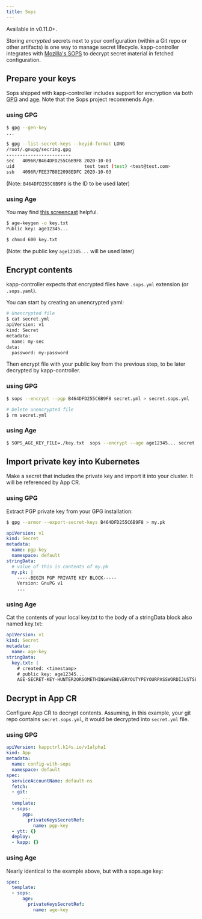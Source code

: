 ```yaml
---
title: Sops
---
```


Available in v0.11.0+.

Storing _encrypted_ secrets next to your configuration (within a Git repo or other artifacts) is one way to manage secret lifecycle. kapp-controller integrates with [Mozilla's SOPS](https://github.com/mozilla/sops) to decrypt secret material in fetched configuration.

## Prepare your keys
Sops shipped with kapp-controller includes support for encryption via both [GPG](https://gnupg.org/) and [age](https://github.com/FiloSottile/age).
Note that the Sops project recommends Age.

### using GPG

```bash
$ gpg --gen-key
...

$ gpg --list-secret-keys --keyid-format LONG
/root/.gnupg/secring.gpg
------------------------
sec   4096R/B464DFD255C6B9F8 2020-10-03
uid                          test test (test) <test@test.com>
ssb   4096R/FEE37B8E2098EDFC 2020-10-03
```

(Note: `B464DFD255C6B9F8` is the ID to be used later)

### using Age
You may find [this screencast](https://asciinema.org/a/431605) helpful.
```bash
$ age-keygen -o key.txt
Public key: age12345...

$ chmod 600 key.txt
```
(Note: the public key `age12345...` will be used later)

## Encrypt contents

kapp-controller expects that encrypted files have `.sops.yml` extension (or `.sops.yaml`).

You can start by creating an unencrypted yaml:
```bash
# Unencrypted file
$ cat secret.yml
apiVersion: v1
kind: Secret
metadata:
  name: my-sec
data:
  password: my-password
```

Then encrypt file with your public key from the previous step, to be later decrypted by kapp-controller.

### using GPG
```bash
$ sops --encrypt --pgp B464DFD255C6B9F8 secret.yml > secret.sops.yml

# Delete unencrypted file
$ rm secret.yml
```

### using Age
```bash
$ SOPS_AGE_KEY_FILE=./key.txt  sops --encrypt --age age12345... secret.yml > secret.sops.yml
```

## Import private key into Kubernetes
Make a secret that includes the private key and import it into your 
cluster. It will be referenced by App CR.

### using GPG
Extract PGP private key from your GPG installation:

```bash
$ gpg --armor --export-secret-keys B464DFD255C6B9F8 > my.pk
```

```yaml
apiVersion: v1
kind: Secret
metadata:
  name: pgp-key
  namespace: default
stringData:
  # value of this is contents of my.pk
  my.pk: |
    -----BEGIN PGP PRIVATE KEY BLOCK-----
    Version: GnuPG v1
    ...
```

### using Age
Cat the contents of your local key.txt to the body of a stringData block also named
key.txt:
```yaml
apiVersion: v1
kind: Secret
metadata:
  name: age-key
stringData:
  key.txt: |
    # created: <timestamp>
    # public key: age12345...
    AGE-SECRET-KEY-HUNTER2ORSOMETHINGWHENEVERYOUTYPEYOURPASSWORDIJUSTSEEHUNTER2
```

## Decrypt in App CR

Configure App CR to decrypt contents. Assuming, in this example, your git repo contains `secret.sops.yml`, it would be decrypted into `secret.yml` file.

### using GPG
```yaml
apiVersion: kappctrl.k14s.io/v1alpha1
kind: App
metadata:
  name: config-with-sops
  namespace: default
spec:
  serviceAccountName: default-ns
  fetch:
  - git:
      ...
  template:
  - sops:
      pgp:
        privateKeysSecretRef:
          name: pgp-key
  - ytt: {}
  deploy:
  - kapp: {}
```

### using Age
Nearly identical to the example above, but with a sops.age key:
```yaml
spec:
  template:
  - sops:
      age:
        privateKeysSecretRef:
          name: age-key
```
